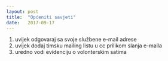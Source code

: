 ```yaml
---
layout: post
title:  "Općeniti savjeti"
date:   2017-09-17
---
```


1. uvijek odgovaraj sa svoje službene e-mail adrese
2. uvijek dodaj timsku mailing listu u cc prilikom slanja e-maila
3. uredno vodi evidenciju o volonterskim satima
